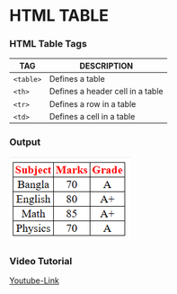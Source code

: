 # HTML TABLE  
### HTML Table Tags  
|TAG |DESCRIPTION|
|----|-----------|
|`<table>`|Defines a table|  
|`<th>`|Defines a header cell in a table|  
|`<tr>`|Defines a row in a table|  
|`<td>`|Defines a cell in a table|  
### Output  
![profile](./Output.PNG)  

### Video Tutorial 
[Youtube-Link](https://www.youtube.com/watch?v=RuuS2wQpz7A)  





